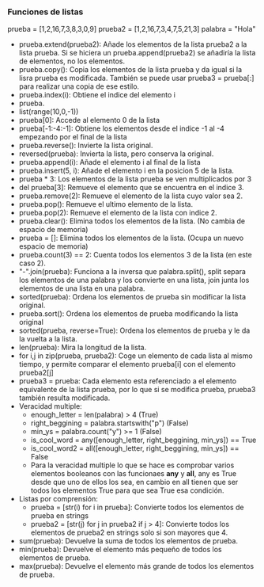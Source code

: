 ### Funciones de listas

prueba = [1,2,16,7,3,8,3,0,9]
prueba2 = [1,2,16,7,3,4,7,5,21,3]
palabra = "Hola"

+ prueba.extend(prueba2): Añade los elementos de la lista prueba2 a la lista prueba. Si se hiciera un prueba.append(prueba2) se añadiría la lista de elementos, no los elementos.
+ prueba.copy(): Copia los elementos de la lista prueba y da igual si la lisra prueba es modificada. También se puede usar prueba3 = prueba[:] para realizar una copia de ese estilo.
+ prueba.index(i): Obtiene el indice del elemento i
+ prueba.
+ list(range(10,0,-1))
+ prueba[0]: Accede al elemento 0 de la lista
+ prueba[-1:-4:-1]: Obtiene los elementos desde el indice -1 al -4 empezando por el final de la lista
+ prueba.reverse(): Invierte la lista original.
+ reversed(prueba): Invierta la lista, pero conserva la original.
+ prueba.append(i): Añade el elemento i al final de la lista
+ prueba.insert(5, i): Añade el elemento i en la posicion 5 de la lista.
+ prueba * 3: Los elementos de la lista prueba se ven multiplicados por 3
+ del prueba[3]: Remueve el elemento que se encuentra en el indice 3.
+ prueba.remove(2): Remueve el elemento de la lista cuyo valor sea 2.
+ prueba.pop(): Remueve el ultimo elemento de la lista.
+ prueba.pop(2): Remueve el elemento de la lista con indice 2.
+ prueba.clear(): Elimina todos los elementos de la lista. (No cambia de espacio de memoria)
+ prueba = []: Elimina todos los elementos de la lista. (Ocupa un nuevo espacio de memoria)
+ prueba.count(3) == 2: Cuenta todos los elementos 3 de la lista (en este caso 2).
+ "-".join(prueba): Funciona a la inversa que palabra.split(), split separa los elementos de una palabra y los convierte en una lista, join junta los elementos de una lista en una palabra.
+ sorted(prueba): Ordena los elementos de prueba sin modificar la lista original.
+ prueba.sort(): Ordena los elementos de prueba modificando la lista original
+ sorted(prueba, reverse=True): Ordena los elementos de prueba y le da la vuelta a la lista.
+ len(prueba): Mira la longitud de la lista.
+ for i,j in zip(prueba, prueba2): Coge un elemento de cada lista al mismo tiempo, y permite comparar el elemento prueba[i] con el elemento prueba2[j]
+ prueba3 = prueba: Cada elemento esta referenciado a el elemento equivalente de la lista prueba, por lo que si se modifica prueba, prueba3 también resulta modificada.
+ Veracidad multiple:
  + enough_letter = len(palabra) > 4 (True)
  + right_beggining = palabra.startswith("p") (False)
  + min_ys = palabra.count("y") >= 1 (False)
  + is_cool_word = any([enough_letter, right_beggining, min_ys]) == True
  + is_cool_word2 = all([enough_letter, right_beggining, min_ys]) == False
  + Para la veracidad multiple lo que se hace es comprobar varios elementos booleanos con las funcionaes **any** y **all**, any es True desde que uno de ellos los sea, en cambio en all tienen que ser todos los elementos True para que sea True esa condición.
+ Listas por comprensión:
  + prueba = [str(i) for i in prueba]: Convierte todos los elementos de prueba en strings
  + prueba2 = [str(j) for j in prueba2 if j > 4]: Convierte todos los elementos de prueba2 en strings solo si son mayores que 4.
+ sum(prueba): Devuelve la suma de todos los elementos de prueba.
+ min(prueba): Devuelve el elemento más pequeño de todos los elementos de prueba.
+ max(prueba): Devuelve el elemento más grande de todos los elementos de prueba.